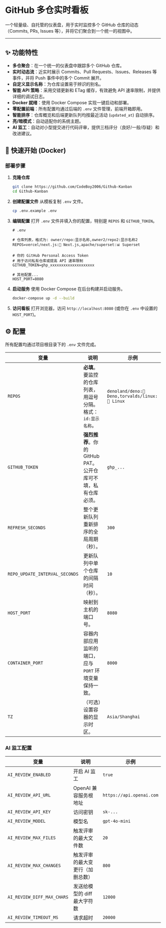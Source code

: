 # GitHub 多仓实时看板

一个轻量级、自托管的仪表盘，用于实时监控多个 GitHub 仓库的动态（Commits, PRs, Issues 等），并将它们聚合到一个统一的视图中。

---

## ✨ 功能特性

- **多仓聚合**：在一个统一的仪表盘中跟踪多个 GitHub 仓库。
- **实时动态流**：近实时展示 Commits、Pull Requests、Issues、Releases 等事件，并将 Push 事件中的多个 Commit 展开。
- **自定义显示名称**：为仓库设置易于辨识的别名。
- **智能 API 策略**：采用交错更新和 ETag 缓存，有效避免 API 速率限制，并提供详细的调试日志。
- **Docker 就绪**：使用 Docker Compose 实现一键启动和部署。
- **零配置前端**：所有配置均通过后端的 `.env` 文件管理，前端开箱即用。
- **智能排序**：仓库概览和后端更新队列均按最近活动 (`updated_at`) 自动排序。
- **亮/暗模式**：自动适配你的系统主题。
- **AI 监工**：自动对小型提交进行代码评审，提供三档评分（良好/一般/存疑）和改进建议。

## 🚀 快速开始 (Docker)

### 部署步骤
1.  **克隆仓库**
    ```bash
    git clone https://github.com/CodeBoy2006/Github-Kanban
    cd Github-Kanban
    ```

2.  **创建配置文件**
    从模板复制 `.env` 文件。
    ```bash
    cp .env.example .env
    ```

3.  **编辑配置**
    打开 `.env` 文件并填入你的配置，特别是 `REPOS` 和 `GITHUB_TOKEN`。
    ```env
    # .env

    # 仓库列表，格式为: owner/repo:显示名称,owner2/repo2:显示名称2
    REPOS=vercel/next.js:🚀 Next.js,apache/superset:📊 Superset

    # 你的 GitHub Personal Access Token
    # 用于访问私有仓库或提高 API 速率限制
    GITHUB_TOKEN=ghp_xxxxxxxxxxxxxxxxxxxx

    # 其他配置...
    HOST_PORT=8080
    ```

4.  **启动服务**
    使用 Docker Compose 在后台构建并启动服务。
    ```bash
    docker-compose up -d --build
    ```

5.  **访问看板**
    打开浏览器，访问 `http://localhost:8080` (或你在 `.env` 中设置的 `HOST_PORT`)。

## ⚙️ 配置

所有配置均通过项目根目录下的 `.env` 文件完成。

| 变量                           | 说明                                                                  | 示例                                                |
| ------------------------------ | --------------------------------------------------------------------- | --------------------------------------------------- |
| `REPOS`                        | **必填**。要监控的仓库列表，用逗号分隔。格式：`id:显示名称`。            | `denoland/deno:🦕 Deno,torvalds/linux:🐧 Linux`         |
| `GITHUB_TOKEN`                 | **强烈推荐**。你的 GitHub PAT。公开仓库可不填，私有仓库必须。             | `ghp_...`                                           |
| `REFRESH_SECONDS`              | 整个更新队列重新排序的全局周期（秒）。                                  | `300`                                               |
| `REPO_UPDATE_INTERVAL_SECONDS` | 更新队列中单个仓库的间隔时间（秒）。                                    | `10`                                                |
| `HOST_PORT`                    | 映射到主机的端口号。                                                  | `8080`                                              |
| `CONTAINER_PORT`               | 容器内部应用监听的端口，应与 `PORT` 环境变量保持一致。                  | `8000`                                              |
| `TZ`                           | （可选）设置容器的显示时区。                                            | `Asia/Shanghai`                                     |

### AI 监工配置

| 变量 | 说明 | 示例 |
|---|---|---|
| `AI_REVIEW_ENABLED` | 开启 AI 监工 | `true` |
| `AI_REVIEW_API_URL` | OpenAI 兼容服务根地址 | `https://api.openai.com` |
| `AI_REVIEW_API_KEY` | 访问密钥 | `sk-...` |
| `AI_REVIEW_MODEL` | 模型名 | `gpt-4o-mini` |
| `AI_REVIEW_MAX_FILES` | 触发评审的最大文件数 | `20` |
| `AI_REVIEW_MAX_CHANGES` | 触发评审的最大变更行（加删总数） | `800` |
| `AI_REVIEW_DIFF_MAX_CHARS` | 发送给模型的 diff 最大字符数 | `12000` |
| `AI_REVIEW_TIMEOUT_MS` | 请求超时 | `20000` |
